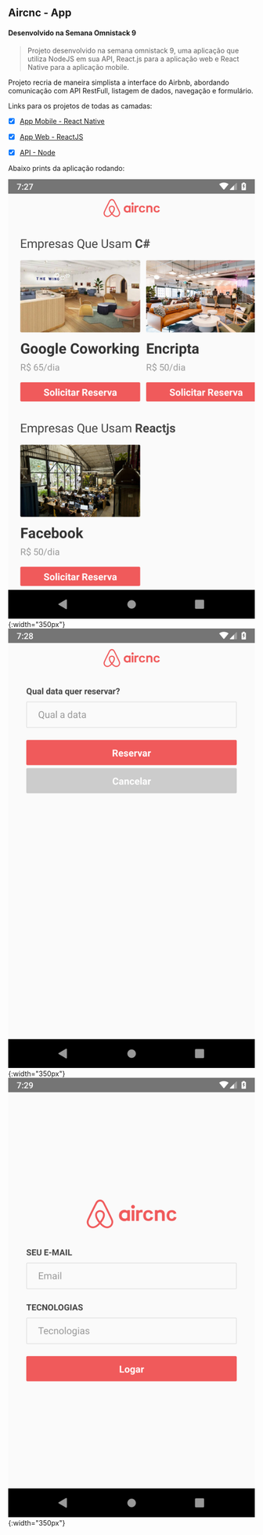 ## Aircnc - App
#### Desenvolvido na Semana Omnistack 9


> Projeto desenvolvido na semana omnistack 9, uma aplicação que utiliza NodeJS em sua API, React.js para a aplicação web e React Native para a aplicação mobile. 


Projeto recria de maneira simplista a interface do Airbnb, abordando comunicação com API RestFull, listagem de dados, navegação e formulário.


Links para os projetos de todas as camadas:

- [x] [App Mobile - React Native](https://github.com/wilsonneto-dev/Semana_Omnistack_9_Front_Mobile_ReactNative.git)

- [x] [App Web - ReactJS](https://github.com/wilsonneto-dev/Semana_Omnistack_9_Front_Web_ReactJS.git)

- [x] [API - Node](https://github.com/wilsonneto-dev/Semana_Omnistack_9_Server_Node)


Abaixo prints da aplicação rodando:

![](/github/img1.png){:width="350px"}
![](/github/img2.png){:width="350px"}
![](/github/img3.png){:width="350px"}

